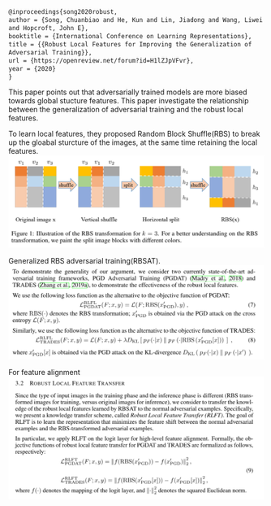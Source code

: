 ```
@inproceedings{song2020robust,
author = {Song, Chuanbiao and He, Kun and Lin, Jiadong and Wang, Liwei and Hopcroft, John E},
booktitle = {International Conference on Learning Representations},
title = {{Robust Local Features for Improving the Generalization of Adversarial Training}},
url = {https://openreview.net/forum?id=H1lZJpVFvr},
year = {2020}
}
```
This paper points out that adversarially trained models are more biased towards global stucture features. This paper investigate the relationship between the generalization of adversarial training and the robust local features.

To learn local features, they proposed Random Block Shuffle(RBS) to break up the gloabal sturcture of the images, at the same time retaining the local features.
![](../pics/fig1_song2020robust.png)

Generalized RBS adversarial training(RBSAT).
![](../pics/eqn7_song2020robust.png)


For feature alignment
![](../pics/eqn9_song2020robust.png)